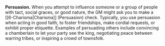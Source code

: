 **Persuasion.** When you attempt to influence someone or a group of people with tact, social graces, or good nature, the GM might ask you to make a [[6-Charisma|Charisma]] (Persuasion) check. Typically, you use persuasion when acting in good faith, to foster friendships, make cordial requests, or exhibit proper etiquette. Examples of persuading others include convincing a chamberlain to let your party see the king, negotiating peace between warring tribes, or inspiring a crowd of townsfolk.